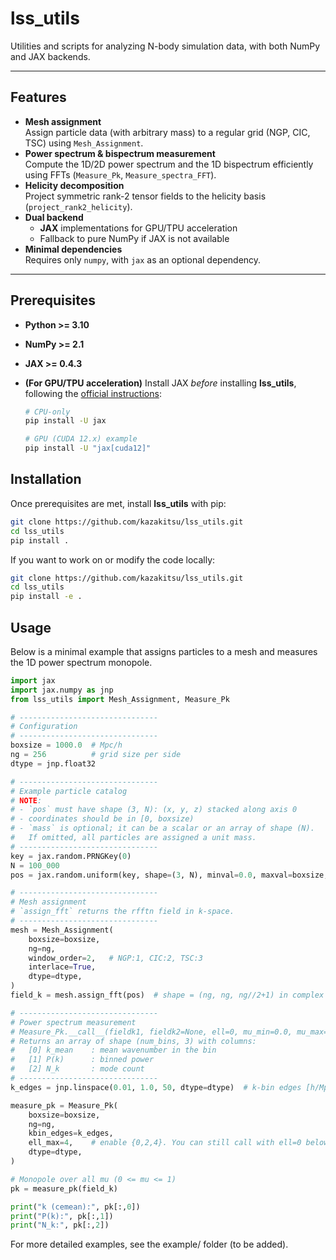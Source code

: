 # lss_utils

Utilities and scripts for analyzing N-body simulation data, with both NumPy and JAX backends.

---

## Features

- **Mesh assignment**  
  Assign particle data (with arbitrary mass) to a regular grid (NGP, CIC, TSC) using `Mesh_Assignment`.
- **Power spectrum & bispectrum measurement**  
  Compute the 1D/2D power spectrum and the 1D bispectrum efficiently using FFTs (`Measure_Pk`, `Measure_spectra_FFT`).
- **Helicity decomposition**  
  Project symmetric rank-2 tensor fields to the helicity basis (`project_rank2_helicity`).
- **Dual backend**  
  - **JAX** implementations for GPU/TPU acceleration  
  - Fallback to pure NumPy if JAX is not available
- **Minimal dependencies**  
  Requires only `numpy`, with `jax` as an optional dependency.

---

## Prerequisites

- **Python >= 3.10**
- **NumPy >= 2.1**
- **JAX >= 0.4.3**
- **(For GPU/TPU acceleration)** Install JAX *before* installing **lss_utils**, following the [official instructions](https://github.com/jax-ml/jax#installation):

  ```bash
  # CPU-only
  pip install -U jax

  # GPU (CUDA 12.x) example
  pip install -U "jax[cuda12]"


## Installation

Once prerequisites are met, install **lss_utils** with pip:

```bash
git clone https://github.com/kazakitsu/lss_utils.git
cd lss_utils
pip install .
```

If you want to work on or modify the code locally:
```bash
git clone https://github.com/kazakitsu/lss_utils.git
cd lss_utils
pip install -e .
```

## Usage

Below is a minimal example that assigns particles to a mesh and measures the 1D power spectrum monopole.

```python
import jax
import jax.numpy as jnp
from lss_utils import Mesh_Assignment, Measure_Pk

# -------------------------------
# Configuration
# -------------------------------
boxsize = 1000.0  # Mpc/h
ng = 256          # grid size per side
dtype = jnp.float32

# -------------------------------
# Example particle catalog
# NOTE:
# - `pos` must have shape (3, N): (x, y, z) stacked along axis 0
# - coordinates should be in [0, boxsize)
# - `mass` is optional; it can be a scalar or an array of shape (N).
#   If omitted, all particles are assigned a unit mass.
# -------------------------------
key = jax.random.PRNGKey(0)
N = 100_000
pos = jax.random.uniform(key, shape=(3, N), minval=0.0, maxval=boxsize, dtype=dtype)

# -------------------------------
# Mesh assignment
# `assign_fft` returns the rfftn field in k-space.
# -------------------------------
mesh = Mesh_Assignment(
    boxsize=boxsize,
    ng=ng,
    window_order=2,   # NGP:1, CIC:2, TSC:3
    interlace=True,
    dtype=dtype,
)
field_k = mesh.assign_fft(pos)  # shape = (ng, ng, ng//2+1) in complex dtype

# -------------------------------
# Power spectrum measurement
# Measure_Pk.__call__(fieldk1, fieldk2=None, ell=0, mu_min=0.0, mu_max=1.0)
# Returns an array of shape (num_bins, 3) with columns:
#   [0] k_mean    : mean wavenumber in the bin
#   [1] P(k)      : binned power
#   [2] N_k       : mode count
# -------------------------------
k_edges = jnp.linspace(0.01, 1.0, 50, dtype=dtype)  # k-bin edges [h/Mpc]

measure_pk = Measure_Pk(
    boxsize=boxsize,
    ng=ng,
    kbin_edges=k_edges,
    ell_max=4,    # enable {0,2,4}. You can still call with ell=0 below.
    dtype=dtype,
)

# Monopole over all mu (0 <= mu <= 1)
pk = measure_pk(field_k)

print("k (cemean):", pk[:,0])
print("P(k):", pk[:,1])
print("N_k:", pk[:,2])
```

For more detailed examples, see the example/ folder (to be added).